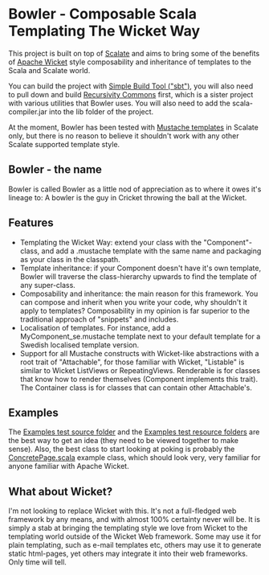 # Bowler - Composable Scala Templating The Wicket Way
This project is built on top of [Scalate](http://scalate.fusesource.org/) and aims to bring some of the benefits of [Apache Wicket](http://wicket.apache.org) style composability and inheritance of templates to the Scala and Scalate world.

You can build the project with [Simple Build Tool ("sbt")](), you will also need to pull down and build [Recursivity Commons](https://github.com/wfaler/recursivity-commons) first, which is a sister project with various utilities that Bowler uses. You will also need to add the scala-compiler.jar into the lib folder of the project.

At the moment, Bowler has been tested with [Mustache templates]() in Scalate only, but there is no reason to believe it shouldn't work with any other Scalate supported template style.

## Bowler - the name
Bowler is called Bowler as a little nod of appreciation as to where it owes it's lineage to: A bowler is the guy in Cricket throwing the ball at the Wicket.

## Features
*	Templating the Wicket Way: extend your class with the "Component"-class, and add a .mustache template with the same name and packaging as your class in the classpath.
*	Template inheritance: if your Component doesn't have it's own template, Bowler will traverse the class-hierarchy upwards to find the template of any super-class.
*	Composability and inheritance: the main reason for this framework. You can compose and inherit when you write your code, why shouldn't it apply to templates? Composability in my opinion is far superior to the traditional approach of "snippets" and includes.
*	Localisation of templates. For instance, add a MyComponent_se.mustache template next to your default template for a Swedish localised template version.
*	Support for all Mustache constructs with Wicket-like abstractions with a root trait of "Attachable", for those familiar with Wicket, "Listable" is similar to Wicket ListViews or RepeatingViews. Renderable is for classes that know how to render themselves (Component implements this trait). The Container class is for classes that can contain other Attachable's.

## Examples
The [Examples test source folder](https://github.com/wfaler/Bowler/tree/master/src/test/scala/com/recursivity/bowler/example) and the [Examples test resource folders](https://github.com/wfaler/Bowler/tree/master/src/test/resources/com/recursivity/bowler/example/) are the best way to get an idea (they need to be viewed together to make sense).
Also, the best class to start looking at poking is probably the [ConcretePage.scala](https://github.com/wfaler/Bowler/blob/master/src/test/scala/com/recursivity/bowler/example/ConcretePage.scala) example class, which should look very, very familiar for anyone familiar with Apache Wicket.

## What about Wicket?
I'm not looking to replace Wicket with this. It's not a full-fledged web framework by any means, and with almost 100% certainty never will be. It is simply a stab at bringing the templating style we love from Wicket to the templating world outside of the Wicket Web framework.
Some may use it for plain templating, such as e-mail templates etc, others may use it to generate static html-pages, yet others may integrate it into their web frameworks. Only time will tell.